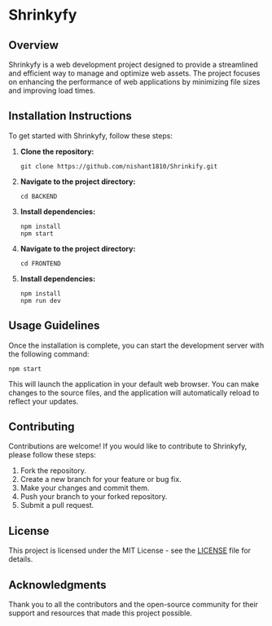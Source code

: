 # Shrinkyfy

## Overview
Shrinkyfy is a web development project designed to provide a streamlined and efficient way to manage and optimize web assets. The project focuses on enhancing the performance of web applications by minimizing file sizes and improving load times.

## Installation Instructions
To get started with Shrinkyfy, follow these steps:

1. **Clone the repository:**
   ```
   git clone https://github.com/nishant1810/Shrinkify.git
   ```

2. **Navigate to the project directory:**
   ```
   cd BACKEND
   ```

3. **Install dependencies:**
   ```
   npm install
   npm start
   ```

4. **Navigate to the project directory:**
   ```
   cd FRONTEND
   ```

5. **Install dependencies:**
   ```
   npm install
   npm run dev
   ```

## Usage Guidelines
Once the installation is complete, you can start the development server with the following command:

```
npm start
```

This will launch the application in your default web browser. You can make changes to the source files, and the application will automatically reload to reflect your updates.

## Contributing
Contributions are welcome! If you would like to contribute to Shrinkyfy, please follow these steps:

1. Fork the repository.
2. Create a new branch for your feature or bug fix.
3. Make your changes and commit them.
4. Push your branch to your forked repository.
5. Submit a pull request.

## License
This project is licensed under the MIT License - see the [LICENSE](LICENSE) file for details.

## Acknowledgments
Thank you to all the contributors and the open-source community for their support and resources that made this project possible.